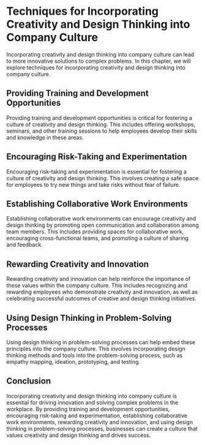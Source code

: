 Techniques for Incorporating Creativity and Design Thinking into Company Culture
==============================================================================================================================================================

Incorporating creativity and design thinking into company culture can lead to more innovative solutions to complex problems. In this chapter, we will explore techniques for incorporating creativity and design thinking into company culture.

Providing Training and Development Opportunities
------------------------------------------------

Providing training and development opportunities is critical for fostering a culture of creativity and design thinking. This includes offering workshops, seminars, and other training sessions to help employees develop their skills and knowledge in these areas.

Encouraging Risk-Taking and Experimentation
-------------------------------------------

Encouraging risk-taking and experimentation is essential for fostering a culture of creativity and design thinking. This involves creating a safe space for employees to try new things and take risks without fear of failure.

Establishing Collaborative Work Environments
--------------------------------------------

Establishing collaborative work environments can encourage creativity and design thinking by promoting open communication and collaboration among team members. This includes providing spaces for collaborative work, encouraging cross-functional teams, and promoting a culture of sharing and feedback.

Rewarding Creativity and Innovation
-----------------------------------

Rewarding creativity and innovation can help reinforce the importance of these values within the company culture. This includes recognizing and rewarding employees who demonstrate creativity and innovation, as well as celebrating successful outcomes of creative and design thinking initiatives.

Using Design Thinking in Problem-Solving Processes
--------------------------------------------------

Using design thinking in problem-solving processes can help embed these principles into the company culture. This involves incorporating design thinking methods and tools into the problem-solving process, such as empathy mapping, ideation, prototyping, and testing.

Conclusion
----------

Incorporating creativity and design thinking into company culture is essential for driving innovation and solving complex problems in the workplace. By providing training and development opportunities, encouraging risk-taking and experimentation, establishing collaborative work environments, rewarding creativity and innovation, and using design thinking in problem-solving processes, businesses can create a culture that values creativity and design thinking and drives success.

